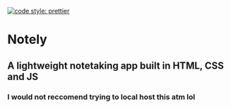 [![code style: prettier](https://img.shields.io/badge/code_style-prettier-ff69b4.svg?style=flat-square)](https://github.com/prettier/prettier)

# Notely

## A lightweight notetaking app built in HTML, CSS and JS

### I would not reccomend trying to local host this atm lol
